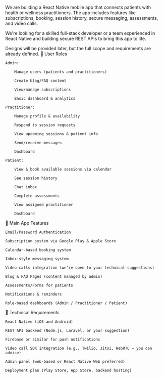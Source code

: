 We are building a React Native mobile app that connects patients with health or wellness practitioners. The app includes features like subscriptions, booking, session history, secure messaging, assessments, and video calls.

We're looking for a skilled full-stack developer or a team experienced in React Native and building secure REST APIs to bring this app to life.

Designs will be provided later, but the full scope and requirements are already defined.
👥 User Roles

    Admin:

        Manage users (patients and practitioners)

        Create blog/FAQ content

        View/manage subscriptions

        Basic dashboard & analytics

    Practitioner:

        Manage profile & availability

        Respond to session requests

        View upcoming sessions & patient info

        Send/receive messages

        Dashboard

    Patient:

        View & book available sessions via calendar

        See session history

        Chat inbox

        Complete assessments

        View assigned practitioner

        Dashboard

📱 Main App Features

    Email/Password Authentication

    Subscription system via Google Play & Apple Store

    Calendar-based booking system

    Inbox-style messaging system

    Video calls integration (we’re open to your technical suggestions)

    Blog & FAQ Pages (content managed by admin)

    Assessments/Forms for patients

    Notifications & reminders

    Role-based dashboards (Admin / Practitioner / Patient)

🧩 Technical Requirements

    React Native (iOS and Android)

    REST API backend (Node.js, Laravel, or your suggestion)

    Firebase or similar for push notifications

    Video call SDK integration (e.g., Twilio, Jitsi, WebRTC – you can advise)

    Admin panel (web-based or React Native Web preferred)

    Deployment plan (Play Store, App Store, backend hosting)
